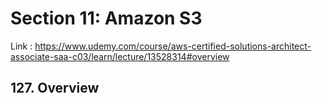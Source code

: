 # Section 11: Amazon S3
Link : https://www.udemy.com/course/aws-certified-solutions-architect-associate-saa-c03/learn/lecture/13528314#overview
## 127. Overview
